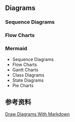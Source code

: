 ## Diagrams

### Sequence Diagrams



### Flow Charts



### Mermaid

- Sequence Diagrams
- Flow Charts
- Gantt Charts
- Class Diagrams
- State Diagrams
- Pie Charts

## 参考资料

[Draw Diagrams With Markdown](http://support.typora.io/Draw-Diagrams-With-Markdown/)